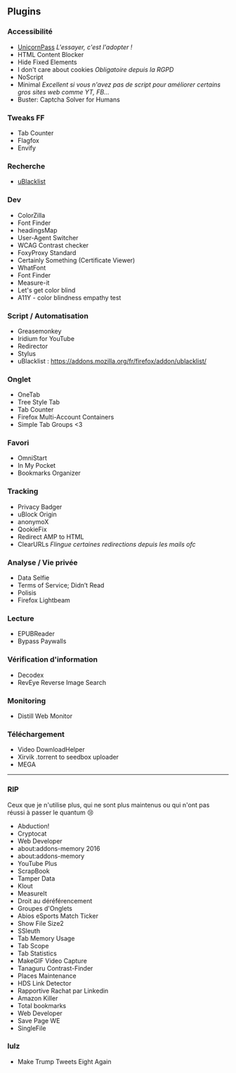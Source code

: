 ## Plugins

### Accessibilité

- [UnicornPass](https://addons.mozilla.org/fr/firefox/addon/unicornpass/) *L'essayer, c'est l'adopter !*
- HTML Content Blocker
- Hide Fixed Elements
- I don't care about cookies *Obligatoire depuis la RGPD*
- NoScript
- Minimal *Excellent si vous n'avez pas de script pour améliorer certains gros sites web comme YT, FB...*
- Buster: Captcha Solver for Humans

### Tweaks FF

- Tab Counter
- Flagfox
- Envify

### Recherche

- [uBlacklist](https://addons.mozilla.org/en-US/firefox/addon/ublacklist/)

### Dev

- ColorZilla
- Font Finder
- headingsMap
- User-Agent Switcher
- WCAG Contrast checker
- FoxyProxy Standard
- Certainly Something (Certificate Viewer)
- WhatFont
- Font Finder
- Measure-it
- Let's get color blind
- A11Y - color blindness empathy test

### Script / Automatisation

- Greasemonkey
- Iridium for YouTube
- Redirector
- Stylus
- uBlacklist : https://addons.mozilla.org/fr/firefox/addon/ublacklist/

### Onglet

- OneTab
- Tree Style Tab
- Tab Counter
- Firefox Multi-Account Containers
- Simple Tab Groups <3

### Favori

- OmniStart
- In My Pocket
- Bookmarks Organizer

### Tracking

- Privacy Badger
- uBlock Origin
- anonymoX
- QookieFix
- Redirect AMP to HTML
- ClearURLs *Flingue certaines redirections depuis les mails ofc*

### Analyse / Vie privée

- Data Selfie
- Terms of Service; Didn’t Read
- Polisis
- Firefox Lightbeam

### Lecture

- EPUBReader
- Bypass Paywalls

### Vérification d'information

- Decodex
- RevEye Reverse Image Search

### Monitoring

- Distill Web Monitor

### Téléchargement

- Video DownloadHelper
- Xirvik .torrent to seedbox uploader
- MEGA

----

### RIP
Ceux que je n'utilise plus, qui ne sont plus maintenus ou qui n'ont pas réussi à passer le quantum :cry:

- Abduction!
- Cryptocat
- Web Developer
- about:addons-memory 2016
- about:addons-memory
- YouTube Plus
- ScrapBook
- Tamper Data
- Klout
- MeasureIt
- Droit au déréférencement
- Groupes d'Onglets
- Abios eSports Match Ticker
- Show File Size2
- SSleuth
- Tab Memory Usage
- Tab Scope
- Tab Statistics
- MakeGIF Video Capture
- Tanaguru Contrast-Finder
- Places Maintenance
- HDS Link Detector
- Rapportive Rachat par Linkedin
- Amazon Killer
- Total bookmarks
- Web Developer
- Save Page WE
- SingleFile 

### lulz

- Make Trump Tweets Eight Again
